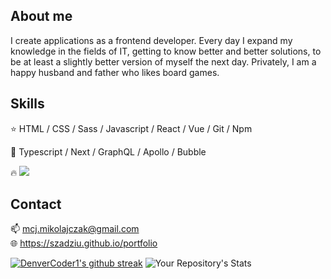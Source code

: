 ## About me
I create applications as a frontend developer. Every day I expand my knowledge in the fields of IT, getting to know better and better solutions, to be at least a slightly better version of myself the next day. Privately, I am a happy husband and father who likes board games.

## Skills

:star: HTML / CSS / Sass / Javascript / React / Vue / Git / Npm

:book: Typescript / Next / GraphQL / Apollo / Bubble

:fire:  <img src="https://www.codewars.com/users/Szadziu/badges/small" />

## Contact
📫 mcj.mikolajczak@gmail.com \
🌐 https://szadziu.github.io/portfolio


[![DenverCoder1's github streak](https://github-readme-streak-stats.herokuapp.com/?user=szadziu&theme=blue-green)](https://github.com/szadziu)
![Your Repository's Stats](https://github-readme-stats.vercel.app/api/top-langs/?username=szadziu&theme=blue-green)



